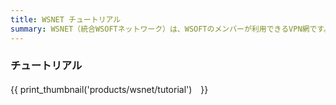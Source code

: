 ```yaml
---
title: WSNET チュートリアル
summary: WSNET（統合WSOFTネットワーク）は、WSOFTのメンバーが利用できるVPN網です。このページでは、WSOFTメンバー向けの情報を提供しています。
---
```

### チュートリアル

{{ print_thumbnail('products/wsnet/tutorial')　}}